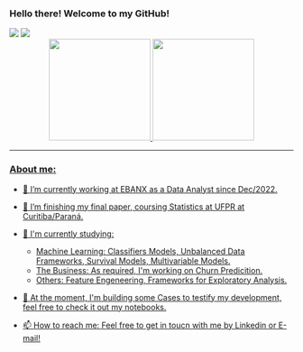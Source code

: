 ### Hello there! Welcome to my GitHub!

<div> 
  <a href = "mailto:viniciusnicoleli@gmail.com"><img src="https://img.shields.io/badge/-Gmail-%23333?style=for-the-badge&logo=gmail&logoColor=white" target="_blank"></a>
  <a href="https://www.linkedin.com/in/viniciusnicoleli/" target="_blank"><img src="https://img.shields.io/badge/-LinkedIn-%230077B5?style=for-the-badge&logo=linkedin&logoColor=white" target="_blank"></a> 
<div> 

<div align="center">
  <a href="https://github.com/viniciusnicoleli">
  <img height="180em" src="https://github-readme-stats.vercel.app/api?username=viniciusnicoleli&show_icons=true&theme=onedark&include_all_commits=true&count_private=true"/>
  <img height="180em" src="https://github-readme-stats.vercel.app/api/top-langs/?username=viniciusnicoleli&layout=compact&langs_count=7&theme=onedark"/>
</div>

_________________________________________________________________________________________________________________________________________________________________________

### About me:


- 🔭 I’m currently working at EBANX as a Data Analyst since Dec/2022.
- 🌱 I’m finishing my final paper, coursing Statistics at UFPR at Curitiba/Paraná. 
- 👯 I'm currently studying: 
  - Machine Learning: Classifiers Models, Unbalanced Data Frameworks, Survival Models, Multivariable Models.
  - The Business: As required, I'm working on Churn Predicition.
  - Others: Feature Engeneering, Frameworks for Exploratory Analysis.
          
- 🤔 At the moment, I'm building some Cases to testify my development, feel free to check it out my notebooks.
- 📫 How to reach me: Feel free to get in toucn with me by Linkedin or E-mail!


